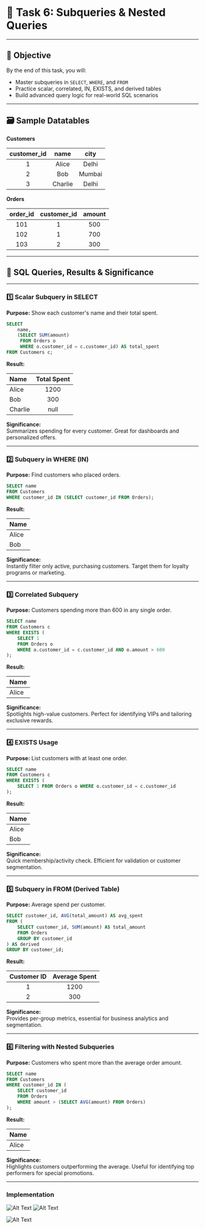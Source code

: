 ﻿# 🚀 Task 6: Subqueries & Nested Queries



---

## 🎯 Objective

By the end of this task, you will:
- Master subqueries in `SELECT`, `WHERE`, and `FROM`
- Practice scalar, correlated, IN, EXISTS, and derived tables
- Build advanced query logic for real-world SQL scenarios

---

## 🗃️ Sample Datatables

**Customers**

| customer_id | name    | city   |
|:-----------:|:-------:|:------:|
| 1           | Alice   | Delhi  |
| 2           | Bob     | Mumbai |
| 3           | Charlie | Delhi  |

**Orders**

| order_id | customer_id | amount |
|:--------:|:-----------:|:------:|
| 101      | 1           | 500    |
| 102      | 1           | 700    |
| 103      | 2           | 300    |

---

## 📝 SQL Queries, Results & Significance

---

### 1️⃣ Scalar Subquery in SELECT

**Purpose:** Show each customer's name and their total spent.

```sql
SELECT 
    name,
    (SELECT SUM(amount) 
     FROM Orders o 
     WHERE o.customer_id = c.customer_id) AS total_spent
FROM Customers c;
```

**Result:**

| Name    | Total Spent |
|:--------|:-----------:|
| Alice   | 1200        |
| Bob     | 300         |
| Charlie | null        |

**Significance:**  
Summarizes spending for every customer. Great for dashboards and personalized offers.

---

### 2️⃣ Subquery in WHERE (IN)

**Purpose:** Find customers who placed orders.

```sql
SELECT name 
FROM Customers
WHERE customer_id IN (SELECT customer_id FROM Orders);
```

**Result:**

| Name    |
|:--------|
| Alice   |
| Bob     |

**Significance:**  
Instantly filter only active, purchasing customers. Target them for loyalty programs or marketing.

---

### 3️⃣ Correlated Subquery

**Purpose:** Customers spending more than 600 in any single order.

```sql
SELECT name 
FROM Customers c
WHERE EXISTS (
    SELECT 1 
    FROM Orders o 
    WHERE o.customer_id = c.customer_id AND o.amount > 600
);
```

**Result:**

| Name    |
|:--------|
| Alice   |

**Significance:**  
Spotlights high-value customers. Perfect for identifying VIPs and tailoring exclusive rewards.

---

### 4️⃣ EXISTS Usage

**Purpose:** List customers with at least one order.

```sql
SELECT name
FROM Customers c
WHERE EXISTS (
    SELECT 1 FROM Orders o WHERE o.customer_id = c.customer_id
);
```

**Result:**

| Name    |
|:--------|
| Alice   |
| Bob     |

**Significance:**  
Quick membership/activity check. Efficient for validation or customer segmentation.

---

### 5️⃣ Subquery in FROM (Derived Table)

**Purpose:** Average spend per customer.

```sql
SELECT customer_id, AVG(total_amount) AS avg_spent
FROM (
    SELECT customer_id, SUM(amount) AS total_amount
    FROM Orders
    GROUP BY customer_id
) AS derived
GROUP BY customer_id;
```

**Result:**

| Customer ID | Average Spent |
|:-----------:|:-------------:|
| 1           | 1200          |
| 2           | 300           |

**Significance:**  
Provides per-group metrics, essential for business analytics and segmentation.

---

### 6️⃣ Filtering with Nested Subqueries

**Purpose:** Customers who spent more than the average order amount.

```sql
SELECT name 
FROM Customers
WHERE customer_id IN (
    SELECT customer_id 
    FROM Orders
    WHERE amount > (SELECT AVG(amount) FROM Orders)
);
```

**Result:**

| Name    |
|:--------|
| Alice   |

**Significance:**  
Highlights customers outperforming the average. Useful for identifying top performers for special promotions.

---

### Implementation

![Alt Text](/images/image1.png)
![Alt Text](/images/image2.png)

![Alt Text](/images/image3.png)

